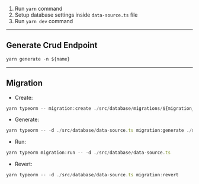 1. Run `yarn` command
2. Setup database settings inside `data-source.ts` file
3. Run `yarn dev` command

---

## Generate Crud Endpoint

```javascript
yarn generate -n ${name}
```
___

## Migration

- Create:
```javascript
yarn typeorm -- migration:create ./src/database/migrations/${migration_name}
```


- Generate:
```javascript
yarn typeorm -- -d ./src/database/data-source.ts migration:generate ./src/database/migrations/${migration_name}
```


- Run:
```javascript
yarn typeorm migration:run -- -d ./src/database/data-source.ts
```


- Revert:
```javascript
yarn typeorm -- -d ./src/database/data-source.ts migration:revert
```

